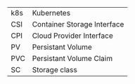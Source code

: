 |    |                           |
|------|---------------------------|
|k8s | Kubernetes | 
|CSI | Container Storage Interface | 
|CPI | Cloud Provider Interface |
|PV  | Persistant Volume |
|PVC | Persistant Volume Claim |
|SC  | Storage class |  
